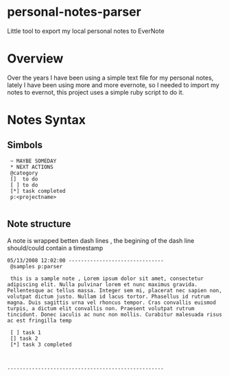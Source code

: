 # personal-notes-parser
Little tool to export my local personal notes to EverNote


# Overview

Over the years I have been using a simple text file for my personal notes, lately I have been using more and more evernote, so 
I needed to import my notes to evernot, this project uses a simple ruby script to do it.


# Notes Syntax

## Simbols

```
 ~ MAYBE SOMEDAY
 * NEXT ACTIONS
 @category
 []  to do
 [ ] to do
 [*] task completed
 p:<projectname>    
  
```

## Note structure

A note is wrapped betten dash lines , the begining of the dash line should/could contain a timestamp

```
05/13/2008 12:02:00 ------------------------------- 
 @samples p:parser

 this is a sample note , Lorem ipsum dolor sit amet, consectetur adipiscing elit. Nulla pulvinar lorem et nunc maximus gravida. Pellentesque ac tellus massa. Integer sem mi, placerat nec sapien non, volutpat dictum justo. Nullam id lacus tortor. Phasellus id rutrum magna. Duis sagittis urna vel rhoncus tempor. Cras convallis euismod turpis, a dictum elit convallis non. Praesent volutpat rutrum tincidunt. Donec iaculis ac nunc non mollis. Curabitur malesuada risus ac est fringilla temp

 [ ] task 1
 [] task 2
 [*] task 3 completed



---------------------------------------------------
 ```





